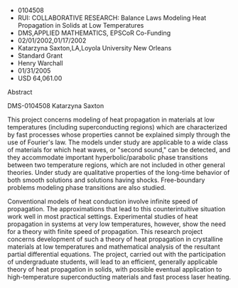 
* 0104508
* RUI: COLLABORATIVE RESEARCH: Balance Laws Modeling Heat Propagation in Solids at Low Temperatures
* DMS,APPLIED MATHEMATICS, EPSCoR Co-Funding
* 02/01/2002,01/17/2002
* Katarzyna Saxton,LA,Loyola University New Orleans
* Standard Grant
* Henry Warchall
* 01/31/2005
* USD 64,061.00

Abstract

DMS-0104508 Katarzyna Saxton

This project concerns modeling of heat propagation in materials at low
temperatures (including superconducting regions) which are characterized by fast
processes whose properties cannot be explained simply through the use of
Fourier's law. The models under study are applicable to a wide class of
materials for which heat waves, or "second sound," can be detected, and they
accommodate important hyperbolic/parabolic phase transitions between two
temperature regions, which are not included in other general theories. Under
study are qualitative properties of the long-time behavior of both smooth
solutions and solutions having shocks. Free-boundary problems modeling phase
transitions are also studied.

Conventional models of heat conduction involve infinite speed of propagation.
The approximations that lead to this counterintuitive situation work well in
most practical settings. Experimental studies of heat propagation in systems at
very low temperatures, however, show the need for a theory with finite speed of
propagation. This research project concerns development of such a theory of heat
propagation in crystalline materials at low temperatures and mathematical
analysis of the resultant partial differential equations. The project, carried
out with the participation of undergraduate students, will lead to an efficient,
generally applicable theory of heat propagation in solids, with possible
eventual application to high-temperature superconducting materials and fast
process laser heating.
